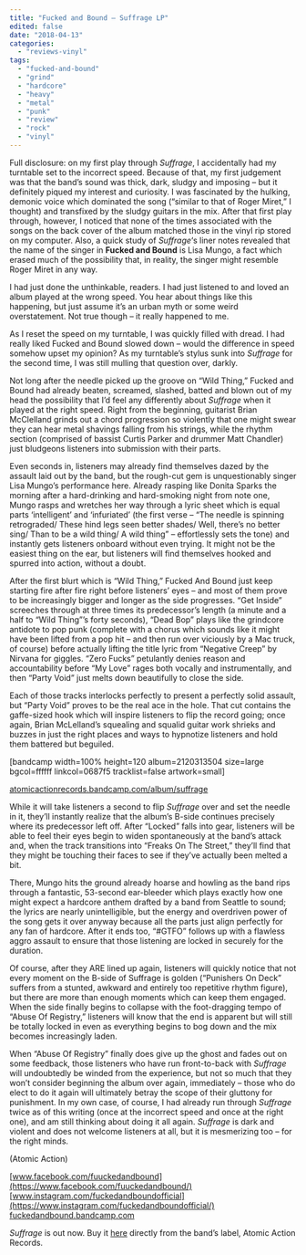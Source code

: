 ```yaml
---
title: "Fucked and Bound – Suffrage LP"
edited: false
date: "2018-04-13"
categories:
  - "reviews-vinyl"
tags:
  - "fucked-and-bound"
  - "grind"
  - "hardcore"
  - "heavy"
  - "metal"
  - "punk"
  - "review"
  - "rock"
  - "vinyl"
---
```


Full disclosure: on my first play through _Suffrage_, I accidentally had my turntable set to the incorrect speed. Because of that, my first judgement was that the band’s sound was thick, dark, sludgy and imposing – but it definitely piqued my interest and curiosity. I was fascinated by the hulking, demonic voice which dominated the song (“similar to that of Roger Miret,” I thought) and transfixed by the sludgy guitars in the mix. After that first play through, however, I noticed that none of the times associated with the songs on the back cover of the album matched those in the vinyl rip stored on my computer. Also, a quick study of _Suffrage_‘s liner notes revealed that the name of the singer in **Fucked and Bound** is Lisa Mungo, a fact which erased much of the possibility that, in reality, the singer might resemble Roger Miret in any way.

I had just done the unthinkable, readers. I had just listened to and loved an album played at the wrong speed. You hear about things like this happening, but just assume it’s an urban myth or some weird overstatement. Not true though – it really happened to me.

As I reset the speed on my turntable, I was quickly filled with dread. I had really liked Fucked and Bound slowed down – would the difference in speed somehow upset my opinion? As my turntable’s stylus sunk into _Suffrage_ for the second time, I was still mulling that question over, darkly.

Not long after the needle picked up the groove on “Wild Thing,” Fucked and Bound had already beaten, screamed, slashed, batted and blown out of my head the possibility that I’d feel any differently about _Suffrage_ when it played at the right speed. Right from the beginning, guitarist Brian McClelland grinds out a chord progression so violently that one might swear they can hear metal shavings falling from his strings, while the rhythm section (comprised of bassist Curtis Parker and drummer Matt Chandler) just bludgeons listeners into submission with their parts.

Even seconds in, listeners may already find themselves dazed by the assault laid out by the band, but the rough-cut gem is unquestionably singer Lisa Mungo’s performance here. Already rasping like Donita Sparks the morning after a hard-drinking and hard-smoking night from note one, Mungo rasps and wretches her way through a lyric sheet which is equal parts ‘intelligent’ and ‘infuriated’ (the first verse – “The needle is spinning retrograded/ These hind legs seen better shades/ Well, there’s no better sing/ Than to be a wild thing/ A wild thing” – effortlessly sets the tone) and instantly gets listeners onboard without even trying. It might not be the easiest thing on the ear, but listeners will find themselves hooked and spurred into action, without a doubt.

After the first blurt which is “Wild Thing,” Fucked And Bound just keep starting fire after fire right before listeners’ eyes – and most of them prove to be increasingly bigger and longer as the side progresses. “Get Inside” screeches through at three times its predecessor’s length (a minute and a half to “Wild Thing”’s forty seconds), “Dead Bop” plays like the grindcore antidote to pop punk (complete with a chorus which sounds like it might have been lifted from a pop hit – and then run over viciously by a Mac truck, of course) before actually lifting the title lyric from “Negative Creep” by Nirvana for giggles. “Zero Fucks” petulantly denies reason and accountability before “My Love” rages both vocally and instrumentally, and then “Party Void” just melts down beautifully to close the side.

Each of those tracks interlocks perfectly to present a perfectly solid assault, but “Party Void” proves to be the real ace in the hole. That cut contains the gaffe-sized hook which will inspire listeners to flip the record going; once again, Brian McLelland’s squealing and squalid guitar work shrieks and buzzes in just the right places and ways to hypnotize listeners and hold them battered but beguiled.

\[bandcamp width=100% height=120 album=2120313504 size=large bgcol=ffffff linkcol=0687f5 tracklist=false artwork=small\]

[atomicactionrecords.bandcamp.com/album/suffrage](https://atomicactionrecords.bandcamp.com/album/suffrage)

While it will take listeners a second to flip _Suffrage_ over and set the needle in it, they’ll instantly realize that the album’s B-side continues precisely where its predecessor left off. After “Locked” falls into gear, listeners will be able to feel their eyes begin to widen spontaneously at the band’s attack and, when the track transitions into “Freaks On The Street,” they’ll find that they might be touching their faces to see if they’ve actually been melted a bit.

There, Mungo hits the ground already hoarse and howling as the band rips through a fantastic, 53-second ear-bleeder which plays exactly how one might expect a hardcore anthem drafted by a band from Seattle to sound; the lyrics are nearly unintelligible, but the energy and overdriven power of the song gets it over anyway because all the parts just align perfectly for any fan of hardcore. After it ends too, “#GTFO” follows up with a flawless aggro assault to ensure that those listening are locked in securely for the duration.

Of course, after they ARE lined up again, listeners will quickly notice that not every moment on the B-side of Suffrage is golden (“Punishers On Deck” suffers from a stunted, awkward and entirely too repetitive rhythm figure), but there are more than enough moments which can keep them engaged. When the side finally begins to collapse with the foot-dragging tempo of “Abuse Of Registry,” listeners will know that the end is apparent but will still be totally locked in even as everything begins to bog down and the mix becomes increasingly laden.

When “Abuse Of Registry” finally does give up the ghost and fades out on some feedback, those listeners who have run front-to-back with _Suffrage_ will undoubtedly be winded from the experience, but not so much that they won’t consider beginning the album over again, immediately – those who do elect to do it again will ultimately betray the scope of their gluttony for punishment. In my own case, of course, I had already run through _Suffrage_ twice as of this writing (once at the incorrect speed and once at the right one), and am still thinking about doing it all again. _Suffrage_ is dark and violent and does not welcome listeners at all, but it is mesmerizing too – for the right minds.

(Atomic Action)

[www.facebook.com/fuuckedandbound](https://www.facebook.com/fuuckedandbound/) [www.instagram.com/fuckedandboundofficial](https://www.instagram.com/fuckedandboundofficial/) [fuckedandbound.bandcamp.com](https://fuckedandbound.bandcamp.com/)

_Suffrage_ is out now. Buy it [here](http://atomicactionrecords.bigcartel.com/product/aa-78-fucked-bound-suffrage) directly from the band’s label, Atomic Action Records.
